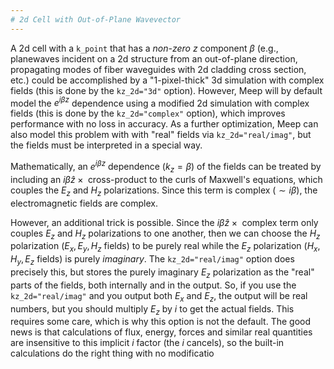 ```yaml
---
# 2d Cell with Out-of-Plane Wavevector
---
```


A 2d cell with a `k_point` that has a *non-zero* $z$ component $\beta$ (e.g., planewaves incident on a 2d structure from an out-of-plane direction, propagating modes of fiber waveguides with 2d cladding cross section, etc.) could be accomplished by a "1-pixel-thick" 3d simulation with complex fields (this is done by the `kz_2d="3d"` option). However, Meep will by default model the $e^{i \beta z}$ dependence using a modified 2d simulation with complex fields (this is done by the `kz_2d="complex"` option), which improves performance with no loss in accuracy.   As a further optimization, Meep can also model this problem with with "real" fields via `kz_2d="real/imag"`, but the fields must be interpreted in a special way. 

Mathematically, an $e^{i \beta z}$ dependence ($k_z = \beta$) of the fields can be treated by including an $i\beta\hat{z} \times {}$ cross-product to the curls of Maxwell's equations, which couples the $E_z$ and $H_z$ polarizations.   Since this term is complex ($\sim i \beta$), the electromagnetic fields are complex.

However, an additional trick is possible.  Since the $i\beta\hat{z} \times {}$ complex term only couples $E_z$ and $H_z$ polarizations to one another, then we can choose the $H_z$ polarization ($E_x, E_y, H_z$ fields) to be purely real while the $E_z$ polarization ($H_x, H_y, E_z$ fields) is purely *imaginary*.   The `kz_2d="real/imag"` option does precisely this, but stores the purely imaginary $E_z$ polarization as the "real" parts of the fields, both internally and in the output.  So, if you use the `kz_2d="real/imag"` and you output both $E_x$ and $E_z$, the output will be real numbers, but you should multiply $E_z$ by $i$ to get the actual fields.    This requires some care, which is why this option is not the default.  The good news is that calculations of flux, energy, forces and similar real quantities are insensitive to this implicit $i$ factor (the $i$ cancels), so the built-in calculations do the right thing with no modificatio
